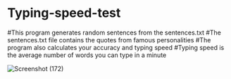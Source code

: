 # Typing-speed-test

#This program generates random sentences from the sentences.txt 
#The sentences.txt file contains the quotes from famous personalities
#The program also calculates your accuracy and typing speed
#Typing speed is the average number of words you can type in a minute

![Screenshot (172)](https://user-images.githubusercontent.com/45101690/78459433-7f5b7300-76d6-11ea-8f6d-f150a5626172.png)
